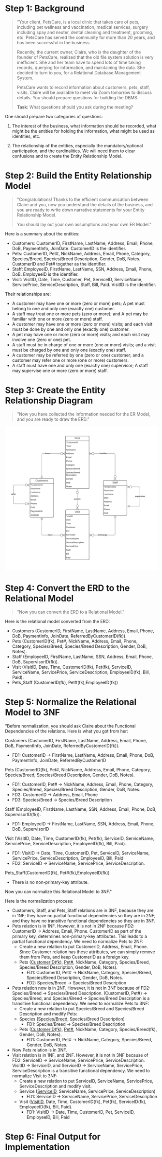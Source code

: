 # Step 1: Background

> "Your client, PetsCare, is a local clinic that takes care of pets, including pet wellness and vaccination, medical services, surgery including spay and neuter, dental cleaning and treatment, grooming, etc. PetsCare has served the community for more than 20 years, and has been successful in the business.
> 
> Recently, the current owner, Claire, who is the daughter of the founder of PetsCare, realized that the old file system solution is very inefficient. She and her team have to spend lots of time taking records, querying for information, and maintaining the data. She decided to turn to you, for a Relational Database Management System.
> 
> PetsCare wants to record information about customers, pets, staff, visits. Claire will be available to meet via Zoom tomorrow to discuss details. You should prepare questions for building the DBMS.
> 
> **Task:** What questions should you ask during the meeting?

One should prepare two categories of questions:

1. The interest of the business, what information should be recorded, what might be the entities for holding the information, what might be used as identities, etc.

2. The relationship of the entities, especially the mandatory/optional participation, and the cardinalities. We will need them to clear confusions and to create the Entity Relationship Model. 

# Step 2: Build the Entity Relationship Model

> "Congratulations! Thanks to the efficient communication between Claire and you, now you understand the details of the business, and you are ready to write down narrative statements for your Entity Relationship Model. 
> 
> You should lay out your own assumptions and your own ER Model."

Here is a summary about the entities:
- Customers: CustomerID, FirstName, LastName, Address, Email, Phone, DoB, PaymentInfo, JoinDate. CustomerID is the identifier.
- Pets: CustomerID, Pet#, NickName, Address, Email, Phone, Category, Species/Breed, Species/Breed Description, Gender, DoB, Notes. CustomerID and Pet# together as the identifier.
- Staff: EmployeeID, FirstName, LastName, SSN, Address, Email, Phone, DoB. EmployeeID is the identifier.
- Visit: VisitID, Date, Time, Customer, Pet, ServiceID, ServiceName, ServicePrice, ServiceDescription, Staff, Bill, Paid. VisitID is the identifier.

Their relationships are:
- A customer may have one or more (zero or more) pets; A pet must belong to one and only one (exactly one) customer.
- A staff may treat one or more pets (zero or more); and A pet may be familiar with one or more (zero or more) staff.
- A customer may have one or more (zero or more) visits; and each visit must be done by one and only one (exactly one) customer. 
- A pet may have one or more (zero or more) visits; and each visit may involve one (zero or one) pet. 
- A staff must be in charge of one or more (one or more) visits; and a visit must be charged by one and only one (exactly one) staff.
- A customer may be referred by one (zero or one) customer; and a customer may refer one or more (one or more) customers. 
- A staff must have one and only one (exactly one) supervisor; A staff may supervise one or more (zero or more) staff.

# Step 3: Create the Entity Relationship Diagram

> "Now you have collected the information needed for the ER Model, and you are ready to draw the ERD."

![erd](./erd.png)

# Step 4: Convert the ERD to the Relational Model

> "Now you can convert the ERD to a Relational Model."

Here is the relational model converted from the ERD:
- Customers (CustomerID, FirstName, LastName, Address, Email, Phone, DoB, PaymentInfo, JoinDate, ReferredByCustomerID(fk)).
- Pets (CustomerID(fk), Pet#, NickName, Address, Email, Phone, Category, Species/Breed, Species/Breed Description, Gender, DoB, Notes). 
- Staff (EmployeeID, FirstName, LastName, SSN, Address, Email, Phone, DoB, SupervisorID(fk)). 
- Visit (VisitID, Date, Time, CustomerID(fk), Pet(fk), ServiceID, ServiceName, ServicePrice, ServiceDescription, EmployeeID(fk), Bill, Paid).
- Pets_Staff (CustomerID(fk), Pet#(fk),EmployeeID(fk))

# Step 5: Normalize the Relational Model to 3NF

"Before normalization, you should ask Claire about the Functional Dependencies of the relations. Here is what you got from her:

Customers (CustomerID, FirstName, LastName, Address, Email, Phone, DoB, PaymentInfo, JoinDate, ReferredByCustomerID(fk)).
- FD1: CustomerID → FirstName, LastName, Address, Email, Phone, DoB, PaymentInfo, JoinDate, ReferredByCustomerID

Pets (CustomerID(fk), Pet#, NickName, Address, Email, Phone, Category, Species/Breed, Species/Breed Description, Gender, DoB, Notes). 
- FD1: CustomerID, Pet# → NickName, Address, Email, Phone, Category, Species/Breed, Species/Breed Description, Gender, DoB, Notes.
- FD2: CustomerID → Address, Email, Phone
- FD3: Species/Breed → Species/Breed Description

Staff (EmployeeID, FirstName, LastName, SSN, Address, Email, Phone, DoB, SupervisorID(fk)). 
- FD1: EmployeeID  → FirstName, LastName, SSN, Address, Email, Phone, DoB, SupervisorID

Visit (VisitID, Date, Time, CustomerID(fk), Pet(fk), ServiceID, ServiceName, ServicePrice, ServiceDescription, EmployeeID(fk), Bill, Paid).
- FD1: VisitID → Date, Time, CustomerID, Pet, ServiceID, ServiceName, ServicePrice, ServiceDescription, EmployeeID, Bill, Paid
- FD2: ServiceID  → ServiceName, ServicePrice, ServiceDescription.

Pets_Staff(CustomerID(fk), Pet#(fk),EmployeeID(fk))
- There is no non-primary-key attribute.

Now you can normalize this Relational Model to 3NF."

Here is the normalization process:
- Customers, Staff, and Pets_Staff relations are in 3NF, because they are in 1NF; they have no partial functional dependencies so they are in 2NF; and they have no transitive functional dependencies so they are in 3NF.
- Pets relation is in 1NF. However, it is not in 2NF because FD2: CustomerID → Address, Email, Phone. CustomerID as part of the primary key, determines non-primary-key attributes. This leads to a partial functional dependency. We need to normalize Pets to 2NF:
  - Create a new relation to put CustomerID, Address, Email, Phone. Since Customer relation has these attributes, we can simply remove them from Pets, and keep CustomerID as a foreign key.
  - Pets (<ins>CustomerID(fk)</ins>, <ins>Pet#</ins>, NickName, Category, Species/Breed, Species/Breed Description, Gender, DoB, Notes). 
    - FD1: CustomerID, Pet# → NickName, Category, Species/Breed, Species/Breed Description, Gender, DoB, Notes.
    - FD2: Species/Breed → Species/Breed Description
- Pets relation now is in 2NF. However, it is not in 3NF because of FD2: Species/Breed → Species/Breed Description. (CustomerID, Pet#) → Species/Breed, and Species/Breed → Species/Breed Description is a transitive functional dependency. We need to normalize Pets to 3NF:
  - Create a new relation to put Species/Breed and Species/Breed Description and modify Pets: 
  - Species (<ins>Species/Breed</ins>, Species/Breed Description)
    - FD1: Species/Breed → Species/Breed Description
  - Pets (<ins>CustomerID(fk)</ins>, <ins>Pet#</ins>, NickName, Category, Species/Breed(fk), Gender, DoB, Notes). 
    - FD1: CustomerID, Pet# → NickName, Category, Species/Breed, Gender, DoB, Notes.
- Now Pets relation is in 3NF.
- Visit relation is in 1NF, and 2NF. However, it is not in 3NF because of FD2: ServiceID  → ServiceName, ServicePrice, ServiceDescription. VisitID → ServiceID, and ServiceID  → ServiceName, ServicePrice, ServiceDescription is a transitive functional dependency. We need to normalize Visit to 3NF:
  - Create a new relation to put ServiceID, ServiceName, ServicePrice, ServiceDescription and modify visit.
  - Service (<ins>ServiceID</ins>, ServiceName, ServicePrice, ServiceDescription)
    - FD1: ServiceID  → ServiceName, ServicePrice, ServiceDescription
  - Visit (<ins>VisitID</ins>, Date, Time, CustomerID(fk), Pet(fk), ServiceID(fk), EmployeeID(fk), Bill, Paid).
    - FD1: VisitID → Date, Time, CustomerID, Pet, ServiceID, EmployeeID, Bill, Paid

# Step 6: Final Output for Implementation


